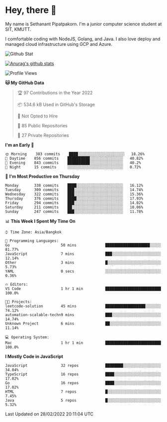 # Hey, there 🙌
My name is Sethanant Pipatpakorn. I'm a junior computer science student at SIT, KMUTT.

I comfortable coding with NodeJS, Golang, and Java. I also love deploy and managed cloud infrastructure using GCP and Azure.

![Github Stat](https://github-profile-summary-cards.vercel.app/api/cards/profile-details?username=thetkpark&theme=dracula)

[![Anurag's github stats](https://github-readme-stats.vercel.app/api?username=thetkpark&count_private=true&show_icons=true&theme=tokyonight)](https://github.com/anuraghazra/github-readme-stats)

<!--START_SECTION:waka-->
![Profile Views](http://img.shields.io/badge/Profile%20Views-3-blue)

**🐱 My GitHub Data** 

> 🏆 97 Contributions in the Year 2022
 > 
> 📦 534.6 kB Used in GitHub's Storage 
 > 
> 🚫 Not Opted to Hire
 > 
> 📜 85 Public Repositories 
 > 
> 🔑 27 Private Repositories  
 > 
**I'm an Early 🐤** 

```text
🌞 Morning    383 commits    ████░░░░░░░░░░░░░░░░░░░░░   18.26% 
🌆 Daytime    856 commits    ██████████░░░░░░░░░░░░░░░   40.82% 
🌃 Evening    843 commits    ██████████░░░░░░░░░░░░░░░   40.2% 
🌙 Night      15 commits     ░░░░░░░░░░░░░░░░░░░░░░░░░   0.72%

```
📅 **I'm Most Productive on Thursday** 

```text
Monday       338 commits    ████░░░░░░░░░░░░░░░░░░░░░   16.12% 
Tuesday      309 commits    ███░░░░░░░░░░░░░░░░░░░░░░   14.74% 
Wednesday    322 commits    ███░░░░░░░░░░░░░░░░░░░░░░   15.36% 
Thursday     376 commits    ████░░░░░░░░░░░░░░░░░░░░░   17.93% 
Friday       294 commits    ███░░░░░░░░░░░░░░░░░░░░░░   14.02% 
Saturday     211 commits    ██░░░░░░░░░░░░░░░░░░░░░░░   10.06% 
Sunday       247 commits    ███░░░░░░░░░░░░░░░░░░░░░░   11.78%

```


📊 **This Week I Spent My Time On** 

```text
⌚︎ Time Zone: Asia/Bangkok

💬 Programming Languages: 
Go                       50 mins             ████████████████████░░░░░   81.77% 
JavaScript               7 mins              ███░░░░░░░░░░░░░░░░░░░░░░   12.14% 
Other                    3 mins              █░░░░░░░░░░░░░░░░░░░░░░░░   5.73% 
YAML                     0 secs              ░░░░░░░░░░░░░░░░░░░░░░░░░   0.36%

🔥 Editors: 
VS Code                  1 hr 1 min          █████████████████████████   100.0%

🐱‍💻 Projects: 
leetcode-solution        45 mins             ██████████████████░░░░░░░   74.12% 
automation-scalable-techn9 mins              ███░░░░░░░░░░░░░░░░░░░░░░   14.74% 
Unknown Project          6 mins              ██░░░░░░░░░░░░░░░░░░░░░░░   11.14%

💻 Operating System: 
Mac                      1 hr 1 min          █████████████████████████   100.0%

```

**I Mostly Code in JavaScript** 

```text
JavaScript               32 repos            ████████░░░░░░░░░░░░░░░░░   34.04% 
TypeScript               16 repos            ████░░░░░░░░░░░░░░░░░░░░░   17.02% 
Go                       16 repos            ████░░░░░░░░░░░░░░░░░░░░░   17.02% 
HTML                     7 repos             █░░░░░░░░░░░░░░░░░░░░░░░░   7.45% 
Java                     5 repos             █░░░░░░░░░░░░░░░░░░░░░░░░   5.32%

```



 Last Updated on 28/02/2022 20:11:04 UTC
<!--END_SECTION:waka-->
